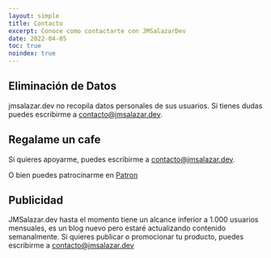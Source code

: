 ```yaml
---
layout: simple
title: Contacto
excerpt: Conoce como contactarte con JMSalazarDev
date: 2022-04-05
toc: true
noindex: true
---
```


## Eliminación de Datos

jmsalazar.dev no recopila datos personales de sus usuarios. Si tienes dudas puedes escribirme a [contacto@jmsalazar.dev](mailto:contacto@jmsalazar.dev?subject=Ayuda).

## Regalame un cafe

Si quieres apoyarme, puedes escribirme a [contacto@jmsalazar.dev](mailto:contacto@jmsalazar.dev?subject=Apoyo).

O bien puedes patrocinarme en [Patron](https://www.patreon.com/JMSalazarDev)


## Publicidad

JMSalazar.dev hasta el momento tiene un alcance inferior a 1.000 usuarios mensuales, es un blog nuevo pero estaré actualizando contenido semanalmente. Si quieres publicar o promocionar tu producto, puedes escribirme a [contacto@jmsalazar.dev](mailto:contacto@jmsalazar.dev?subject=Publicidad)